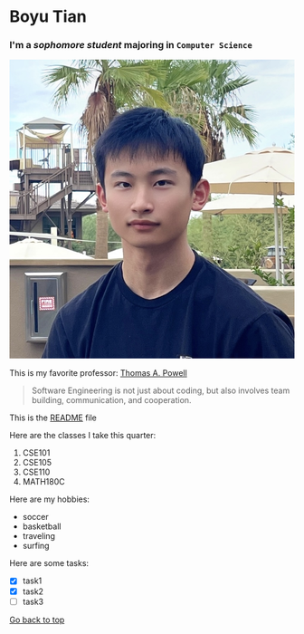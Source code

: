 # Boyu Tian
### I'm a *sophomore student* majoring in `Computer Science`
![This is my head portrait](IMG_0001.jpg)

This is my favorite professor: [Thomas A. Powell](https://cse.ucsd.edu/people/faculty-profiles/thomas-powell)
> Software Engineering is not just about coding, but also involves team building, communication, and cooperation.

This is the [README](README.md) file

Here are the classes I take this quarter:
1. CSE101
2. CSE105
3. CSE110
4. MATH180C

Here are my hobbies:
- soccer
- basketball
- traveling
- surfing

Here are some tasks:
- [x] task1
- [x] task2
- [ ] task3

[Go back to top](#boyu-tian)